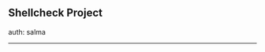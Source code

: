 Shellcheck Project
-------------------------------------------
auth: salma

---------------------------------------------------------

